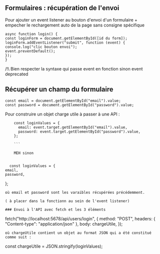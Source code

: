 ## Formulaires : récupération de l'envoi

Pour ajouter un event listener au bouton d'envoi d'un formulaire + empecher le rechargement auto de la page sans consigne spécifique

```
async function login() {
const loginForm = document.getElementById([id du form]);
loginForm.addEventListener("submit", function (event) {
console.log("clic bouton envoi");
event.preventDefault();
});
}
```

/!\ Bien respecter la syntaxe qui passe event en fonction sinon event deprecated

## Récupérer un champ du formulaire

```
const email = document.getElementById("email").value;
const password = document.getElementById("password").value;
```

Pour construire un objet charge utile à passer à une API :

````
    const loginValues = {
      email: event.target.getElementById("email").value,
      password: event.target.getElementById("password").value,
    };

    ```

    MEH sinon


````

      const loginValues = {
    email,
    password,

};

```
où email et password sont les varaibles récupérées précédemment.

( à placer dans la fonctionn au sein de l'event listener)

### Envoi à l'API avec fetch et les 3 éléments
```

fetch("http://localhost:5678/api/users/login", {
method: "POST",
headers: { "Content-type": "application/json" },
body: chargeUtile,
});

```
où chargeUtile contient un objet au format JSON qui a été constitué comme suit :
```

const chargeUtile = JSON.stringify(loginValues);

```

```
